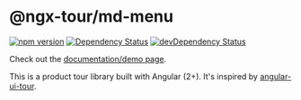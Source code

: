 # @ngx-tour/md-menu

[![npm version](https://badge.fury.io/js/%40ngx-tour%2Fmd-menu.svg)](https://badge.fury.io/js/%40ngx-tour%2Fmd-menu)
[![Dependency Status](https://david-dm.org/ngx-tour/ngx-tour-md-menu.svg)](https://david-dm.org/ngx-tour/ngx-tour-md-menu)
[![devDependency Status](https://david-dm.org/ngx-tour/ngx-tour-md-menu/dev-status.svg)](https://david-dm.org/ngx-tour/ngx-tour-md-menu?type=dev)

Check out the [documentation/demo page](https://ngx-tour.github.io/ngx-tour/).

This is a product tour library built with Angular (2+). It's inspired by [angular-ui-tour](http://benmarch.github.io/angular-ui-tour).
